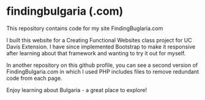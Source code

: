 # findingbulgaria (.com)

This repository contains code for my site FindingBuglaria.com

I built this website for a Creating Functional Websites class project for UC Davis Extension. I have since implemented Bootstrap to make it responsive after learning about that framework and wanting to try it out for myself.

In another repository on this github profile, you can see a second version of FindingBulgaria.com in which I used PHP includes files to remove redundant code from each page.

Enjoy learning about Bulgaria - a great place to explore!
